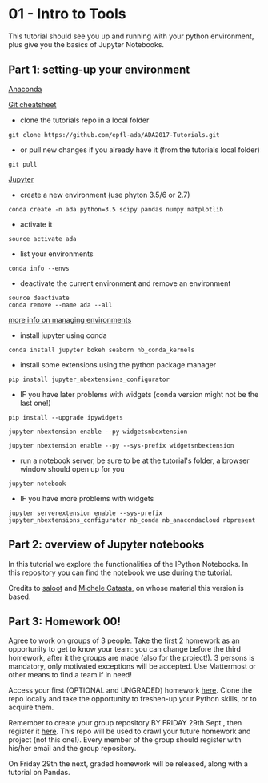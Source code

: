 # 01 - Intro to Tools

This tutorial should see you up and running with your python environment, plus give you the basics of Jupyter Notebooks.

## Part 1: setting-up your environment

[Anaconda](https://www.anaconda.com/download/)

[Git cheatsheet](http://rogerdudler.github.io/git-guide/)

* clone the tutorials repo in a local folder

```
git clone https://github.com/epfl-ada/ADA2017-Tutorials.git
```

* or pull new changes if you already have it (from the tutorials local folder)

```
git pull
```
    
[Jupyter](http://jupyter.org)

* create a new environment (use phyton 3.5/6 or 2.7)

```
conda create -n ada python=3.5 scipy pandas numpy matplotlib
```

* activate it
	
```
source activate ada
```

* list your environments
	
```
conda info --envs
```

* deactivate the current environment and remove an environment
	
```
source deactivate
conda remove --name ada --all
```

[more info on managing environments](https://conda.io/docs/user-guide/tasks/manage-environments.html)

* install jupyter using conda
	
```
conda install jupyter bokeh seaborn nb_conda_kernels
```

* install some extensions using the python package manager
	
```
pip install jupyter_nbextensions_configurator
```

* IF you have later problems with widgets (conda version might not be the last one!)
	
```
pip install --upgrade ipywidgets
	
jupyter nbextension enable --py widgetsnbextension
	
jupyter nbextension enable --py --sys-prefix widgetsnbextension
```

* run a notebook server, be sure to be at the tutorial's folder, a browser window should open up for you

```
jupyter notebook
```

* IF you have more problems with widgets

```
jupyter serverextension enable --sys-prefix jupyter_nbextensions_configurator nb_conda nb_anacondacloud nbpresent
```

## Part 2: overview of Jupyter notebooks

In this tutorial we explore the functionalities of the IPython Notebooks. In this repository you can find the notebook we use during the tutorial.

Credits to [saloot](https://github.com/saloot) and [Michele Catasta](https://github.com/pirroh), on whose material this version is based.

## Part 3: Homework 00!

Agree to work on groups of 3 people. Take the first 2 homework as an opportunity to get to know your team: you can change before the third homework, after it the groups are made (also for the project!). 3 persons is mandatory, only motivated exceptions will be accepted. Use Mattermost or other means to find a team if in need!

Access your first (OPTIONAL and UNGRADED) homework [here](https://github.com/epfl-ada/ADA2017-Homeworks/tree/master/00%20-%20Optional%20homework). Clone the repo locally and take the opportunity to freshen-up your Python skills, or to acquire them.

Remember to create your group repository BY FRIDAY 29th Sept., then register it [here](https://goo.gl/DEP7xj). This repo will be used to crawl your future homework and project (not this one!). Every member of the group should register with his/her email and the group repository. 

On Friday 29th the next, graded homework will be released, along with a tutorial on Pandas.
